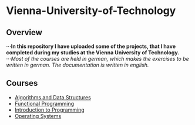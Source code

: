 # Vienna-University-of-Technology

## Overview
⋅⋅⋅**In this repository I have uploaded some of the projects, that I have completed during my studies at the Vienna University of Technology.**
⋅⋅⋅_Most of the courses are held in german, which makes the exercises to be written in german. The documentation is written in english._

## Courses
 - [Algorithms and Data Structures](https://github.com/Batev/Vienna-University-of-Technology/tree/master/Algorithms%20and%20Data%20Structures)
 - [Functional Programming](https://github.com/Batev/Vienna-University-of-Technology/tree/master/Functional%20Programming)
 - [Introduction to Programming](https://github.com/Batev/Vienna-University-of-Technology/tree/master/Introduction%20to%20Programming)
 - [Operating Systems](https://github.com/Batev/Vienna-University-of-Technology/tree/master/Operating%20Systems)
